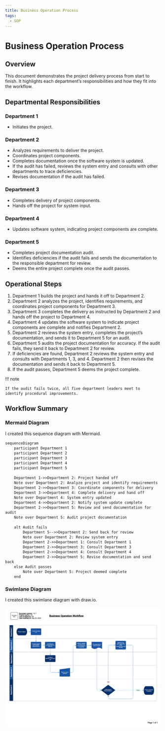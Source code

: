 ```yaml
---
title: Business Operation Process
tags:
  - SOP
---
```


# Business Operation Process

## **Overview**

This document demonstrates the project delivery process from start to finish. It highlights each department’s responsibilities and how they fit into the workflow.

## **Departmental Responsibilities**

### Department 1
- Initiates the project.

### Department 2
- Analyzes requirements to deliver the project.
- Coordinates project components.
- Completes documentation once the software system is updated.
- If the audit has failed, reviews the system entry and consults with other departments to trace deficiencies.
- Revises documentation if the audit has failed.

### Department 3
- Completes delivery of project components.
- Hands off the project for system input.

### Department 4
- Updates software system, indicating project components are complete.

### Department 5
- Completes project documentation audit.
- Identifies deficiencies if the audit fails and sends the documentation to the responsible department for review.
- Deems the entire project complete once the audit passes.
  
## **Operational Steps**

  1. Department 1 builds the project and hands it off to Department 2.
  2. Department 2 analyzes the project, identifies requirements, and coordinates project components for Department 3.
  3. Department 3 completes the delivery as instructed by Department 2 and hands off the project to Department 4.
  4. Department 4 updates the software system to indicate project components are complete and notifies Department 2.
  5. Department 2 reviews the system entry, completes the project’s documentation, and sends it to Department 5 for an audit.
  6. Department 5 audits the project documentation for accuracy. If the audit fails, they send it back to Department 2 for review.
  7. If deficiencies are found, Department 2 reviews the system entry and consults with Departments 1, 3, and 4. Department 2 then revises the documentation and sends it back to Department 5.
  8. If the audit passes, Department 5 deems the project complete.

!!! note

    If the audit fails twice, all five department leaders meet to
    identify procedural improvements.

## **Workflow Summary**

### Mermaid Diagram

I created this sequence diagram with Mermaid.

```mermaid
sequenceDiagram
    participant Department 1
    participant Department 2
    participant Department 3
    participant Department 4
    participant Department 5
    
    Department 1->>Department 2: Project handed off
    Note over Department 2: Analyze project and identify requirements
    Department 2->>Department 3: Coordinate components for delivery
    Department 3->>Department 4: Complete delivery and hand off
    Note over Department 4: System entry updated
    Department 4->>Department 2: Notify system update complete
    Department 2->>Department 5: Review and send documentation for audit
    Note over Department 5: Audit project documentation
    
    alt Audit fails
        Department 5-->>Department 2: Send back for review
        Note over Department 2: Review system entry
        Department 2->>Department 1: Consult Department 1
        Department 2->>Department 3: Consult Department 3
        Department 2->>Department 4: Consult Department 4
        Department 2->>Department 5: Revise documentation and send back
    else Audit passes
        Note over Department 5: Project deemed complete
    end
```

### Swimlane Diagram

I created this swimlane diagram with draw.io.

![Workflow diagram](../assets/img/sop_images/wp-procedural-doc-wp-process-final.jpeg)
